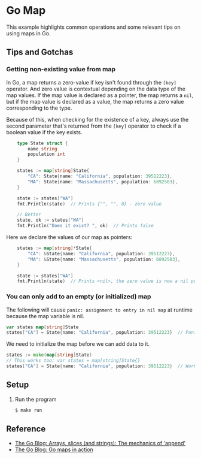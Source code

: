 # Go Map

This example highlights common operations and some relevant tips on using maps in Go.

## Tips and Gotchas

### Getting non-existing value from map

In Go, a map returns a zero-value if key isn't found through the `[key]` operator. And zero value is contextual depending on the data type of the map values. If the map value is declared as a pointer, the map returns a `nil`, but if the map value is declared as a value, the map returns a zero value corresponding to the type.

Because of this, when checking for the existence of a key, always use the second parameter that's returned from the `[key]` operator to check if a boolean value if the key exists.

```go
	type State struct {
		name string
		population int
	}

	states := map[string]State{
		"CA": State{name: "California", population: 39512223},
		"MA": State{name: "Massachusetts", population: 6892503},
	}

	state := states["WA"]
	fmt.Println(state)  // Prints {"", "", 0} - zero value

	// Better
	state, ok := states["WA"]
	fmt.Println("Does it exist? ", ok)  // Prints false
```

Here we declare the values of our map as pointers:

```go
	states := map[string]*State{
		"CA": &State{name: "California", population: 39512223},
		"MA": &State{name: "Massachusetts", population: 6892503},
	}

	state := states["WA"]
	fmt.Println(state)  // Prints <nil>, the zero value is now a nil pointer
```

### You can only add to an empty (or initialized) map

The following will cause `panic: assignment to entry in nil map` at runtime because the map variable is nil.

```go
var states map[string]State
states["CA"] = State{name: "California", population: 39512223}  // Panics
```

We need to initialize the map before we can add data to it.

```go
states := make(map[string]State)
// This works too: var states = map[string]State{}
states["CA"] = State{name: "California", population: 39512223}  // Works now
```

## Setup

1. Run the program

   ```bash
   $ make run
   ```

## Reference

* [The Go Blog: Arrays, slices (and strings): The mechanics of 'append'](https://blog.golang.org/slices)
* [The Go Blog: Go maps in action](https://blog.golang.org/maps)
